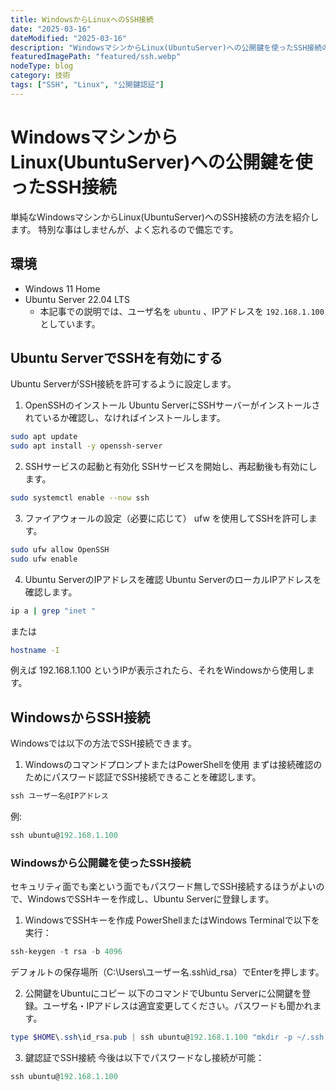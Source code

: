 ```yaml
---
title: WindowsからLinuxへのSSH接続
date: "2025-03-16"
dateModified: "2025-03-16"
description: "WindowsマシンからLinux(UbuntuServer)への公開鍵を使ったSSH接続のやり方。"
featuredImagePath: "featured/ssh.webp"
nodeType: blog
category: 技術
tags: ["SSH", "Linux", "公開鍵認証"]
---
```


# WindowsマシンからLinux(UbuntuServer)への公開鍵を使ったSSH接続

単純なWindowsマシンからLinux(UbuntuServer)へのSSH接続の方法を紹介します。
特別な事はしませんが、よく忘れるので備忘です。

## 環境

- Windows 11 Home
- Ubuntu Server 22.04 LTS
  - 本記事での説明では、ユーザ名を `ubuntu` 、IPアドレスを `192.168.1.100` としています。

## Ubuntu ServerでSSHを有効にする

Ubuntu ServerがSSH接続を許可するように設定します。

1. OpenSSHのインストール
Ubuntu ServerにSSHサーバーがインストールされているか確認し、なければインストールします。

```sh
sudo apt update
sudo apt install -y openssh-server
```

2. SSHサービスの起動と有効化
SSHサービスを開始し、再起動後も有効にします。

```sh
sudo systemctl enable --now ssh
```

3. ファイアウォールの設定（必要に応じて）
ufw を使用してSSHを許可します。

```sh
sudo ufw allow OpenSSH
sudo ufw enable
```

4. Ubuntu ServerのIPアドレスを確認
   Ubuntu ServerのローカルIPアドレスを確認します。

```sh
ip a | grep "inet "
```
または

```sh
hostname -I
```
例えば 192.168.1.100 というIPが表示されたら、それをWindowsから使用します。

## WindowsからSSH接続
   Windowsでは以下の方法でSSH接続できます。

1. WindowsのコマンドプロンプトまたはPowerShellを使用
まずは接続確認のためにパスワード認証でSSH接続できることを確認します。

```powershell
ssh ユーザー名@IPアドレス
```
例:

```powershell
ssh ubuntu@192.168.1.100
```

### Windowsから公開鍵を使ったSSH接続

セキュリティ面でも楽という面でもパスワード無しでSSH接続するほうがよいので、WindowsでSSHキーを作成し、Ubuntu Serverに登録します。

1. WindowsでSSHキーを作成
PowerShellまたはWindows Terminalで以下を実行：

```powershell
ssh-keygen -t rsa -b 4096
```
デフォルトの保存場所（C:\Users\ユーザー名\.ssh\id_rsa）でEnterを押します。

2. 公開鍵をUbuntuにコピー
以下のコマンドでUbuntu Serverに公開鍵を登録。ユーザ名・IPアドレスは適宜変更してください。パスワードも聞かれます。

```powershell
type $HOME\.ssh\id_rsa.pub | ssh ubuntu@192.168.1.100 "mkdir -p ~/.ssh && cat >> ~/.ssh/authorized_keys"
```

3. 鍵認証でSSH接続
今後は以下でパスワードなし接続が可能：

```powershell
ssh ubuntu@192.168.1.100
```
